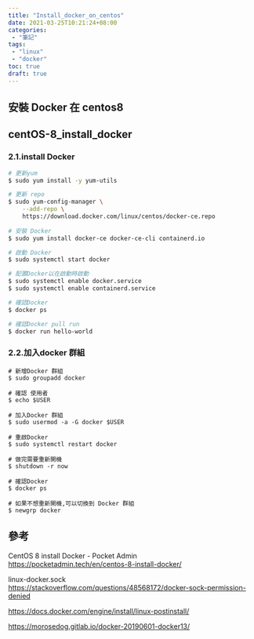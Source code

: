 ```yaml
---
title: "Install_docker_on_centos"
date: 2021-03-25T10:21:24+08:00
categories:
 - "筆記"
tags:
 - "linux"
 - "docker"
toc: true
draft: true
---
```


## 安裝 Docker 在 centos8
<!-- 簡介 -->
<!--more-->

## centOS-8_install_docker

### 2.1.install Docker 

```sh
# 更新yum 
$ sudo yum install -y yum-utils

# 更新 repo
$ sudo yum-config-manager \
    --add-repo \
    https://download.docker.com/linux/centos/docker-ce.repo
	
# 安裝 Docker
$ sudo yum install docker-ce docker-ce-cli containerd.io

# 啟動 Docker 
$ sudo systemctl start docker

# 配置Docker以在啟動時啟動
$ sudo systemctl enable docker.service
$ sudo systemctl enable containerd.service

# 確認Docker
$ docker ps

# 確認Docker pull run 
$ docker run hello-world

```

### 2.2.加入docker 群組

```shell
# 新增Docker 群組
$ sudo groupadd docker

# 確認 使用者
$ echo $USER

# 加入Docker 群組
$ sudo usermod -a -G docker $USER

# 重啟Docker
$ sudo systemctl restart docker

# 做完需要重新開機
$ shutdown -r now

# 確認Docker 
$ docker ps

# 如果不想重新開機,可以切換到 Docker 群組
$ newgrp docker
```


## 參考

CentOS 8 install Docker - Pocket Admin
https://pocketadmin.tech/en/centos-8-install-docker/

linux-docker.sock	
https://stackoverflow.com/questions/48568172/docker-sock-permission-denied

https://docs.docker.com/engine/install/linux-postinstall/

https://morosedog.gitlab.io/docker-20190601-docker13/
